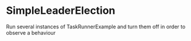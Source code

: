# SimpleLeaderElection
Run several instances of TaskRunnerExample and turn them off in order to observe a behaviour

